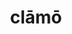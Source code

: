 ---
title: clāmō
meaning: to shout
ch: three
pos: verb
inf: clamāre
secondppstem: clām
infend: āre
conjugation: first
derivative: exclamatory
ss: yes
ss1: yes
---